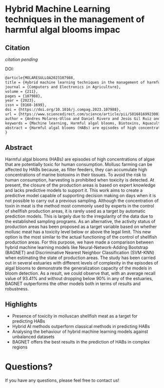 # Hybrid Machine Learning techniques in the management of harmful algal blooms impac

## Citation

*citation pending*

DOI: 

```tex
@article{MOLARESULLOA2023107988,
title = {Hybrid machine learning techniques in the management of harmful algal blooms impact},
journal = {Computers and Electronics in Agriculture},
volume = {211},
pages = {107988},
year = {2023},
issn = {0168-1699},
doi = {https://doi.org/10.1016/j.compag.2023.107988},
url = {https://www.sciencedirect.com/science/article/pii/S0168169923003769},
author = {Andres Molares-Ulloa and Daniel Rivero and Jesús Gil Ruiz and Enrique Fernandez-Blanco and Luis de-la-Fuente-Valentín},
keywords = {Machine learning, Harmful algal blooms, Biotoxins, Aquaculture, Hybrid techniques},
abstract = {Harmful algal blooms (HABs) are episodes of high concentrations of algae that are potentially toxic for human consumption. Mollusc farming can be affected by HABs because, as filter feeders, they can accumulate high concentrations of marine biotoxins in their tissues. To avoid the risk to human consumption, harvesting is prohibited when toxicity is detected. At present, the closure of production areas is based on expert knowledge and the existence of a predictive model would help when conditions are complex and sampling is not possible. Although the concentration of toxin in meat is the method most commonly used by experts in the control of shellfish production areas, it is rarely used as a target by automatic prediction models. This is largely due to the irregularity of the data due to the established sampling programs. As an alternative, the activity status of production areas has been proposed as a target variable based on whether mollusc meat has a toxicity level below or above the legal limit. This new option is the most similar to the actual functioning of the control of shellfish production areas. For this purpose, we have made a comparison between hybrid machine learning models like Neural-Network-Adding Bootstrap (BAGNET) and Discriminative Nearest Neighbor Classification (SVM-KNN) when estimating the state of production areas. The study has been carried out in several estuaries with different levels of complexity in the episodes of algal blooms to demonstrate the generalization capacity of the models in bloom detection. As a result, we could observe that, with an average recall value of 93.41% and without dropping below 90% in any of the estuaries, BAGNET outperforms the other models both in terms of results and robustness.}
}
```

## Abstract
Harmful algal blooms (HABs) are episodes of high concentrations of algae that are potentially toxic for human consumption. Mollusc farming can be affected by HABs because, as filter feeders, they can accumulate high concentrations of marine biotoxins in their tissues. To avoid the risk to human consumption, harvesting is prohibited when toxicity is detected. At present, the closure of the production areas is based on expert knowledge and lacks predictive models to support it. This work aims to create a predictive model capable of supporting decision making on days when it is not possible to carry out a previous sampling. Although the concentration of toxin in meat is the method most commonly used by experts in the control of shellfish production areas, it is rarely used as a target by automatic prediction models. This is largely due to the irregularity of the data due to the established sampling programs. As an alternative, the activity status of production areas has been proposed as a target variable based on whether mollusc meat has a toxicity level below or above the legal limit. This new option is the most similar to the actual functioning of the control of shellfish production areas. For this purpose, we have made a comparison between hybrid machine learning models like Neural-Network-Adding Bootstrap (BAGNET) and Discriminative Nearest Neighbor Classification (SVM-KNN) when estimating the state of production areas. The study has been carried out in several estuaries with different levels of complexity in the episodes of algal blooms to demonstrate the generalization capacity of the models in bloom detection. As a result, we could observe that, with an average recall value of 93.41\% and without dropping below 90\% in any of the estuaries, BAGNET outperforms the other models both in terms of results and robustness.

## Highlights

*	Presence of toxicity in molluscan shellfish meat as a target for predicting HABs
*	Hybrid AI methods outperform classical methods in predicting HABs
*	Analysing the behaviour of hybrid machine learning models against unbalanced datasets
*	BAGNET offers the best results in the prediction of HABs in complex regions


# Questions?
If you have any questions, please feel free to contact us!
